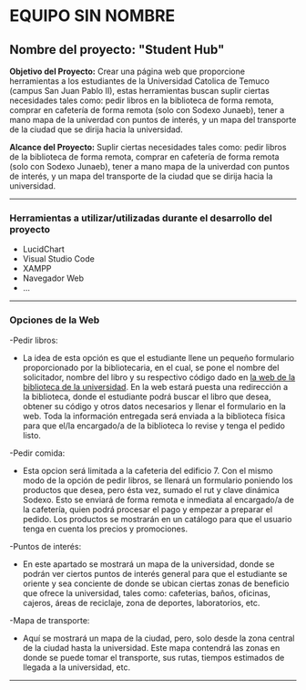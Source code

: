 # **EQUIPO SIN NOMBRE**

## **Nombre del proyecto: "Student Hub"**

**Objetivo del Proyecto:** Crear una página web que proporcione herramientas a los estudiantes de la Universidad Catolica de Temuco (campus San Juan Pablo II), estas herramientas buscan suplir ciertas necesidades tales como: pedir libros en la biblioteca de forma remota, comprar en cafetería de forma remota (solo con Sodexo Junaeb), tener a mano mapa de la univerdad con puntos de interés, y un mapa del transporte de la ciudad que se dirija hacia la universidad.

**Alcance del Proyecto:** Suplir ciertas necesidades tales como: pedir libros de la biblioteca de forma remota, comprar en cafetería de forma remota (solo con Sodexo Junaeb), tener a mano mapa de la univerdad con puntos de interés, y un mapa del transporte de la ciudad que se dirija hacia la universidad.

_______________

### **Herramientas a utilizar/utilizadas durante el desarrollo del proyecto**

- LucidChart
- Visual Studio Code
- XAMPP
- Navegador Web
- ...
_______________

### **Opciones de la Web**

-Pedir libros: 
 - La idea de esta opción es que el estudiante llene un pequeño formulario proporcionado por la bibliotecaria, en el cual, se pone el nombre del solicitador, nombre del libro y su respectivo código dado en [la web de la biblioteca de la universidad](https://biblioteca.uct.cl/). En la web estará puesta una redirección a la biblioteca, donde el estudiante podrá buscar el libro que desea, obtener su código y otros datos necesarios y llenar el formulario en la web. Toda la información entregada será enviada a la biblioteca física para que el/la encargado/a de la biblioteca lo revise y tenga el pedido listo.


-Pedir comida: 
 - Esta opcion será limitada a la cafeteria del edificio 7. Con el mismo modo de la opción de pedir libros, se llenará un formulario poniendo los productos que desea, pero ésta vez, sumado el rut y clave dinámica Sodexo. Esto se enviará de forma remota e inmediata al encargado/a de la cafetería, quien podrá procesar el pago y empezar a preparar el pedido. Los productos se mostrarán en un catálogo para que el usuario tenga en cuenta los precios y promociones.


-Puntos de interés: 
 - En este apartado se mostrará un mapa de la universidad, donde se podrán ver ciertos puntos de interés general para que el estudiante se oriente y sea conciente de donde se ubican ciertas zonas de beneficio que ofrece la universidad, tales como: cafeterias, baños, oficinas, cajeros, áreas de reciclaje, zona de deportes, laboratorios, etc.


-Mapa de transporte:
 - Aquí se mostrará un mapa de la ciudad, pero, solo desde la zona central de la ciudad hasta la universidad. Este mapa contendrá las zonas en donde se puede tomar el transporte, sus rutas, tiempos estimados de llegada a la universidad, etc.

_______________

